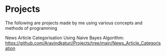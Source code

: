 # Projects
The following are projects made by me using various concepts and methods of programming 

News Article Categorisation Using Naive Bayes Algorithm:
https://github.com/Aravindkaturi/Projects/tree/main/News_Article_Categorisation
